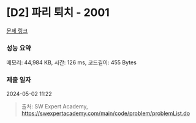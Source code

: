 # [D2] 파리 퇴치 - 2001 

[문제 링크](https://swexpertacademy.com/main/code/problem/problemDetail.do?contestProbId=AV5PzOCKAigDFAUq) 

### 성능 요약

메모리: 44,984 KB, 시간: 126 ms, 코드길이: 455 Bytes

### 제출 일자

2024-05-02 11:22



> 출처: SW Expert Academy, https://swexpertacademy.com/main/code/problem/problemList.do